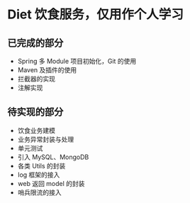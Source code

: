# Diet 饮食服务，仅用作个人学习

## 已完成的部分

- Spring 多 Module 项目初始化，Git 的使用
- Maven 及插件的使用
- 拦截器的实现
- 注解实现

## 待实现的部分

- 饮食业务建模
- 业务异常封装与处理
- 单元测试
- 引入 MySQL、MongoDB
- 各类 Utils 的封装
- log 框架的接入
- web 返回 model 的封装
- 哨兵限流的接入
